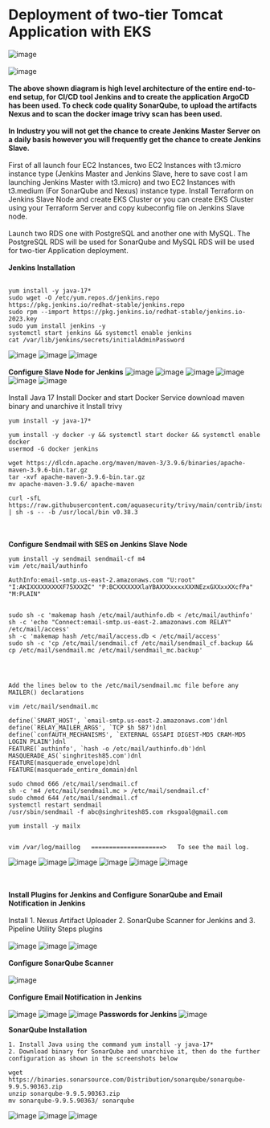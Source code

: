 # Deployment of two-tier Tomcat Application with EKS
![image](https://github.com/singhritesh85/DevOps-Project/assets/56765895/80b104a8-ceae-4eac-91e3-efd7939c9d37)
<br> <br/>
![image](https://github.com/singhritesh85/DevOps-Project/assets/56765895/7f912cb2-8788-4977-882c-050b72fcdc66)
<br><br/>
**The above shown diagram is high level architecture of the entire end-to-end setup, for CI/CD tool Jenkins and to create the application ArgoCD has been used. To check code quality SonarQube, to upload the artifacts Nexus and to scan the docker image trivy scan has been used.**
<br><br/>
**In Industry you will not get the chance to create Jenkins Master Server on a daily basis however you will frequently get the chance to create Jenkins Slave.**
<br><br/>
First of all launch four EC2 Instances, two EC2 Instances with t3.micro instance type (Jenkins Master and Jenkins Slave, here to save cost I am launching Jenkins Master with t3.micro) and two EC2 Instances with t3.medium (For SonarQube and Nexus) instance type. Install Terraform on Jenkins Slave Node and create EKS Cluster or you can create EKS Cluster using your Terraform Server and copy kubeconfig file on Jenkins Slave node.
<br><br/>
Launch two RDS one with PostgreSQL and another one with MySQL. The PostgreSQL RDS will be used for SonarQube and MySQL RDS will be used for two-tier Application deployment.
<br><br/>
**Jenkins Installation**
<br><br/>
```
yum install -y java-17*
sudo wget -O /etc/yum.repos.d/jenkins.repo https://pkg.jenkins.io/redhat-stable/jenkins.repo 
sudo rpm --import https://pkg.jenkins.io/redhat-stable/jenkins.io-2023.key
sudo yum install jenkins -y
systemctl start jenkins && systemctl enable jenkins
cat /var/lib/jenkins/secrets/initialAdminPassword
```
![image](https://github.com/singhritesh85/DevOps-Project/assets/56765895/2563027e-81c7-4c00-aa7b-2704ced715cc)
![image](https://github.com/singhritesh85/DevOps-Project/assets/56765895/981e25ec-3dfa-4336-a4a8-75ea95a6f89a)
![image](https://github.com/singhritesh85/DevOps-Project/assets/56765895/beabbcee-e9e3-4042-8054-49163ca429f5)
<br><br/>
**Configure Slave Node for Jenkins**
![image](https://github.com/singhritesh85/DevOps-Project/assets/56765895/601c5915-445b-4ffb-ae83-bad32651dcd2)
![image](https://github.com/singhritesh85/DevOps-Project/assets/56765895/402ab71b-3abe-43f1-9adc-5aade5cd3c89)
![image](https://github.com/singhritesh85/DevOps-Project/assets/56765895/2a6b63c9-2519-4cc4-9e65-53964634dc22)
![image](https://github.com/singhritesh85/DevOps-Project/assets/56765895/f8444285-cd39-49aa-80d9-17d4aaa2f38c)
![image](https://github.com/singhritesh85/DevOps-Project/assets/56765895/f20c0db8-6de6-4914-856c-4f7f1755c959)
![image](https://github.com/singhritesh85/DevOps-Project/assets/56765895/5e2ed699-6391-4cb0-80e0-bfd5dfab5b0d)
<br><br/>
Install Java 17 
Install Docker and start Docker Service 
download maven binary and unarchive it
Install trivy
```
yum install -y java-17*

yum install -y docker -y && systemctl start docker && systemctl enable docker
usermod -G docker jenkins

wget https://dlcdn.apache.org/maven/maven-3/3.9.6/binaries/apache-maven-3.9.6-bin.tar.gz
tar -xvf apache-maven-3.9.6-bin.tar.gz
mv apache-maven-3.9.6/ apache-maven

curl -sfL https://raw.githubusercontent.com/aquasecurity/trivy/main/contrib/install.sh | sh -s -- -b /usr/local/bin v0.38.3
```
<br><br/>
**Configure Sendmail with SES on Jenkins Slave Node**
```
yum install -y sendmail sendmail-cf m4
vim /etc/mail/authinfo

AuthInfo:email-smtp.us-east-2.amazonaws.com "U:root" "I:AKIXXXXXXXXXF75XXXZC" "P:BCXXXXXXXlaYBAXXXxxxxXXXNEzxGXXxxXXcfPa" "M:PLAIN"


sudo sh -c 'makemap hash /etc/mail/authinfo.db < /etc/mail/authinfo'
sh -c 'echo "Connect:email-smtp.us-east-2.amazonaws.com RELAY" /etc/mail/access'
sh -c 'makemap hash /etc/mail/access.db < /etc/mail/access'
sudo sh -c 'cp /etc/mail/sendmail.cf /etc/mail/sendmail_cf.backup && cp /etc/mail/sendmail.mc /etc/mail/sendmail_mc.backup'




Add the lines below to the /etc/mail/sendmail.mc file before any MAILER() declarations

vim /etc/mail/sendmail.mc

define(`SMART_HOST', `email-smtp.us-east-2.amazonaws.com')dnl
define(`RELAY_MAILER_ARGS', `TCP $h 587')dnl
define(`confAUTH_MECHANISMS', `EXTERNAL GSSAPI DIGEST-MD5 CRAM-MD5 LOGIN PLAIN')dnl
FEATURE(`authinfo', `hash -o /etc/mail/authinfo.db')dnl
MASQUERADE_AS(`singhritesh85.com')dnl
FEATURE(masquerade_envelope)dnl
FEATURE(masquerade_entire_domain)dnl

sudo chmod 666 /etc/mail/sendmail.cf
sh -c 'm4 /etc/mail/sendmail.mc > /etc/mail/sendmail.cf'
sudo chmod 644 /etc/mail/sendmail.cf
systemctl restart sendmail
/usr/sbin/sendmail -f abc@singhritesh85.com rksgoal@gmail.com

yum install -y mailx


vim /var/log/maillog   ====================>   To see the mail log.
```
![image](https://github.com/singhritesh85/DevOps-Project/assets/56765895/01bd5c2d-ddf0-4152-970c-4694167b31c5)
![image](https://github.com/singhritesh85/DevOps-Project/assets/56765895/b7b85226-2ed0-4335-8a07-52452890e089)
![image](https://github.com/singhritesh85/DevOps-Project/assets/56765895/b9acc6d9-282f-442d-8d49-3a72d5e43c3a)
![image](https://github.com/singhritesh85/DevOps-Project/assets/56765895/a83333fb-5e27-4021-9bd9-b3c3460eae6a)
![image](https://github.com/singhritesh85/DevOps-Project/assets/56765895/c519c4d3-c5cb-406b-bbf1-3fdbfb70ade5)
![image](https://github.com/singhritesh85/DevOps-Project/assets/56765895/0fb17036-b0d8-4076-9c48-25da38c98fa5)

<br><br/>
**Install Plugins for Jenkins and Configure SonarQube and Email Notification in Jenkins**
<br><br/>
Install 1. Nexus Artifact Uploader 2. SonarQube Scanner for Jenkins and 3. Pipeline Utility Steps plugins
<br><br/>
![image](https://github.com/singhritesh85/DevOps-Project/assets/56765895/4b19340f-6c41-4d32-a687-a26f98d632b6)
![image](https://github.com/singhritesh85/DevOps-Project/assets/56765895/cfb69072-ce69-426a-9069-11d25f36e85f)
![image](https://github.com/singhritesh85/DevOps-Project/assets/56765895/17be57f9-50e5-418e-9980-926d5a71c839)
<br><br/>
**Configure SonarQube Scanner**
<br><br/>
![image](https://github.com/singhritesh85/DevOps-Project/assets/56765895/59d7a00d-36fe-409b-8440-ea308b4d274d)
<br><br/>
**Configure Email Notification in Jenkins**
<br><br/>
![image](https://github.com/singhritesh85/DevOps-Project/assets/56765895/2403ca74-560d-4324-b91b-141f1b6a66f2)
![image](https://github.com/singhritesh85/DevOps-Project/assets/56765895/7099dc06-d301-4232-a299-340931fa6357)
![image](https://github.com/singhritesh85/DevOps-Project/assets/56765895/874ac72d-0535-4033-8a72-3b7b547c7705)
**Passwords for Jenkins**
![image](https://github.com/singhritesh85/DevOps-Project/assets/56765895/e591f93e-ff84-4489-8ee8-4668f5286c5f)

**SonarQube Installation**
```
1. Install Java using the command yum install -y java-17*
2. Download binary for SonarQube and unarchive it, then do the further configuration as shown in the screenshots below

wget https://binaries.sonarsource.com/Distribution/sonarqube/sonarqube-9.9.5.90363.zip
unzip sonarqube-9.9.5.90363.zip
mv sonarqube-9.9.5.90363/ sonarqube

```
![image](https://github.com/singhritesh85/DevOps-Project/assets/56765895/5aeec7fb-5199-4777-a9d7-66433602d6e4)
![image](https://github.com/singhritesh85/DevOps-Project/assets/56765895/0b7ed251-74b8-41d2-b886-6582f4e49850)
![image](https://github.com/singhritesh85/DevOps-Project/assets/56765895/4f049def-256f-4816-bd0c-0b2bae1c176f)





